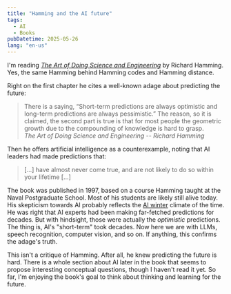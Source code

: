 ```yaml
---
title: "Hamming and the AI future"
tags:
  - AI
  - Books
pubDatetime: 2025-05-26
lang: "en-us"
---
```


I'm reading [_The Art of Doing Science and Engineering_](https://en.wikipedia.org/wiki/The_Art_of_Doing_Science_and_Engineering) by Richard Hamming.
Yes, the same Hamming behind Hamming codes and Hamming distance.

Right on the first chapter he cites a well-known adage about predicting the future:

> There is a saying, “Short-term predictions are always optimistic and long-term predictions are always pessimistic.”
> The reason, so it is claimed, the second part is true is that for most people the geometric growth due to the compounding of knowledge is hard to grasp.<br/><cite>The Art of Doing Science and Engineering -- Richard Hamming</cite>

Then he offers artificial intelligence as a counterexample, noting that AI leaders had made predictions that:

> [...] have almost never come true, and are not likely to do so within your lifetime [...]

The book was published in 1997, based on a course Hamming taught at the Naval Postgraduate School.
Most of his students are likely still alive today.
His skepticism towards AI probably reflects the [AI winter](https://en.wikipedia.org/wiki/AI_winter) climate of the time.
He was right that AI experts had been making far-fetched predictions for decades.
But with hindsight, those were actually the _optimistic_ predictions.
The thing is, AI's "short-term" took decades.
Now here we are with LLMs, speech recognition, computer vision, and so on.
If anything, this confirms the adage's truth.

This isn't a critique of Hamming.
After all, he knew predicting the future is hard.
There is a whole section about AI later in the book that seems to propose interesting conceptual questions, though I haven't read it yet.
So far, I'm enjoying the book's goal to think about thinking and learning for the future.
